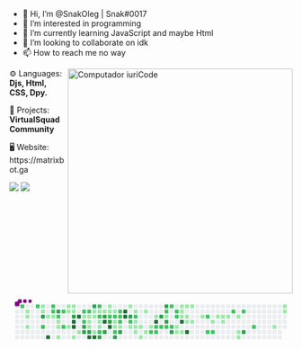 - 👋 Hi, I’m @SnakOleg | Snak#0017
- 👀 I’m interested in programming
- 🌱 I’m currently learning JavaScript and maybe Html
- 💞️ I’m looking to collaborate on idk
- 📫 How to reach me no way


<img src="https://raw.githubusercontent.com/MicaelliMedeiros/micaellimedeiros/master/image/computer-illustration.png" min-width="400px" max-width="400px" width="400px" align="right" alt="Computador iuriCode">

<p align="left">
  ⚙ Languages: <strong>Djs, Html, CSS, Dpy.</strong>
</p>

<p align="left">
  💼 Projects: <strong>VirtualSquad Community</strong>
</p>

<p align="left">
  🖥 Website: https://matrixbot.ga
</p>

<p align="left">
  <a href="https://discord.gg/cEGFgapWdm" alt="Discord server">
  <img src="https://img.shields.io/badge/-Discord Server-4328c9?style=flat-square&labelColor=4328c9&logo=discord&logoColor=white&link=LINK-DO-SEE-DISCORD" /></a>

  <a href="https://www.youtube.com/channel/UCv-5m8YDEUSCwLjM3YK-ACQ" alt="YouTube">
  <img src="https://img.shields.io/badge/-YouTube-ffffff?style=flat-square&logo=YouTube&logoColor=f71a0a&link=https://www.youtube.com/channel/UCv-5m8YDEUSCwLjM3YK-ACQ" /></a>
</p>  

<svg viewBox="-16 -32 880 192" width="880" height="192" xmlns="http://www.w3.org/2000/svg"><style>@keyframes c0{61.02%{fill:var(--c2)}61.04%,to{fill:var(--ce)}}@keyframes c1{.65%{fill:var(--c1)}.67%,to{fill:var(--ce)}}@keyframes c2{.82%{fill:var(--c1)}.84%,to{fill:var(--ce)}}@keyframes c3{1.15%{fill:var(--c1)}1.17%,to{fill:var(--ce)}}@keyframes c4{60.52%{fill:var(--c2)}60.54%,to{fill:var(--ce)}}@keyframes c5{6.62%{fill:var(--c1)}6.64%,to{fill:var(--ce)}}@keyframes c6{6.79%{fill:var(--c1)}6.81%,to{fill:var(--ce)}}@keyframes c7{82.25%{fill:var(--c3)}82.27%,to{fill:var(--ce)}}@keyframes c8{59.69%{fill:var(--c2)}59.71%,to{fill:var(--ce)}}@keyframes c9{2.15%{fill:var(--c1)}2.17%,to{fill:var(--ce)}}@keyframes ca{97.67%{fill:var(--c4)}97.69%,to{fill:var(--ce)}}@keyframes cb{58.36%{fill:var(--c2)}58.38%,to{fill:var(--ce)}}@keyframes cc{58.53%{fill:var(--c2)}58.55%,to{fill:var(--ce)}}@keyframes cd{2.31%{fill:var(--c1)}2.33%,to{fill:var(--ce)}}@keyframes ce{81.58%{fill:var(--c3)}81.6%,to{fill:var(--ce)}}@keyframes cf{58.86%{fill:var(--c2)}58.88%,to{fill:var(--ce)}}@keyframes cg{2.64%{fill:var(--c1)}2.66%,to{fill:var(--ce)}}@keyframes ch{2.81%{fill:var(--c1)}2.83%,to{fill:var(--ce)}}@keyframes ci{3.14%{fill:var(--c1)}3.16%,to{fill:var(--ce)}}@keyframes cj{57.87%{fill:var(--c2)}57.89%,to{fill:var(--ce)}}@keyframes ck{57.37%{fill:var(--c2)}57.39%,to{fill:var(--ce)}}@keyframes cl{5.46%{fill:var(--c1)}5.48%,to{fill:var(--ce)}}@keyframes cm{4.97%{fill:var(--c1)}4.99%,to{fill:var(--ce)}}@keyframes cn{4.47%{fill:var(--c1)}4.49%,to{fill:var(--ce)}}@keyframes co{5.3%{fill:var(--c1)}5.32%,to{fill:var(--ce)}}@keyframes cp{5.13%{fill:var(--c1)}5.15%,to{fill:var(--ce)}}@keyframes cq{80.92%{fill:var(--c3)}80.94%,to{fill:var(--ce)}}@keyframes cr{95.68%{fill:var(--c4)}95.7%,to{fill:var(--ce)}}@keyframes cs{95.51%{fill:var(--c4)}95.53%,to{fill:var(--ce)}}@keyframes ct{3.64%{fill:var(--c1)}3.66%,to{fill:var(--ce)}}@keyframes cu{96.01%{fill:var(--c4)}96.03%,to{fill:var(--ce)}}@keyframes cv{3.97%{fill:var(--c1)}3.99%,to{fill:var(--ce)}}@keyframes cw{43.27%{fill:var(--c2)}43.29%,to{fill:var(--ce)}}@keyframes cx{43.11%{fill:var(--c1)}43.13%,to{fill:var(--ce)}}@keyframes cy{56.21%{fill:var(--c2)}56.23%,to{fill:var(--ce)}}@keyframes cz{84.57%{fill:var(--c3)}84.59%,to{fill:var(--ce)}}@keyframes c10{84.07%{fill:var(--c3)}84.09%,to{fill:var(--ce)}}@keyframes c11{55.71%{fill:var(--c2)}55.73%,to{fill:var(--ce)}}@keyframes c12{32.99%{fill:var(--c1)}33.01%,to{fill:var(--ce)}}@keyframes c13{33.16%{fill:var(--c1)}33.18%,to{fill:var(--ce)}}@keyframes c14{33.99%{fill:var(--c1)}34.01%,to{fill:var(--ce)}}@keyframes c15{84.24%{fill:var(--c3)}84.26%,to{fill:var(--ce)}}@keyframes c16{94.68%{fill:var(--c4)}94.7%,to{fill:var(--ce)}}@keyframes c17{79.92%{fill:var(--c3)}79.94%,to{fill:var(--ce)}}@keyframes c18{32.66%{fill:var(--c1)}32.68%,to{fill:var(--ce)}}@keyframes c19{32.83%{fill:var(--c1)}32.85%,to{fill:var(--ce)}}@keyframes c1a{41.95%{fill:var(--c1)}41.97%,to{fill:var(--ce)}}@keyframes c1b{94.52%{fill:var(--c4)}94.54%,to{fill:var(--ce)}}@keyframes c1c{54.88%{fill:var(--c2)}54.9%,to{fill:var(--ce)}}@keyframes c1d{32.49%{fill:var(--c1)}32.51%,to{fill:var(--ce)}}@keyframes c1e{55.21%{fill:var(--c2)}55.23%,to{fill:var(--ce)}}@keyframes c1f{33.49%{fill:var(--c1)}33.51%,to{fill:var(--ce)}}@keyframes c1g{33.66%{fill:var(--c1)}33.68%,to{fill:var(--ce)}}@keyframes c1h{42.11%{fill:var(--c2)}42.13%,to{fill:var(--ce)}}@keyframes c1i{85.73%{fill:var(--c3)}85.75%,to{fill:var(--ce)}}@keyframes c1j{32.33%{fill:var(--c1)}32.35%,to{fill:var(--ce)}}@keyframes c1k{79.26%{fill:var(--c3)}79.28%,to{fill:var(--ce)}}@keyframes c1l{87.72%{fill:var(--c4)}87.74%,to{fill:var(--ce)}}@keyframes c1m{85.4%{fill:var(--c3)}85.42%,to{fill:var(--ce)}}@keyframes c1n{9.44%{fill:var(--c1)}9.46%,to{fill:var(--ce)}}@keyframes c1o{9.61%{fill:var(--c1)}9.63%,to{fill:var(--ce)}}@keyframes c1p{54.22%{fill:var(--c2)}54.24%,to{fill:var(--ce)}}@keyframes c1q{78.93%{fill:var(--c3)}78.95%,to{fill:var(--ce)}}@keyframes c1r{87.39%{fill:var(--c4)}87.41%,to{fill:var(--ce)}}@keyframes c1s{9.77%{fill:var(--c1)}9.79%,to{fill:var(--ce)}}@keyframes c1t{54.05%{fill:var(--c2)}54.07%,to{fill:var(--ce)}}@keyframes c1u{37.97%{fill:var(--c1)}37.99%,to{fill:var(--ce)}}@keyframes c1v{37.8%{fill:var(--c1)}37.82%,to{fill:var(--ce)}}@keyframes c1w{65.16%{fill:var(--c2)}65.18%,to{fill:var(--ce)}}@keyframes c1x{86.89%{fill:var(--c3)}86.91%,to{fill:var(--ce)}}@keyframes c1y{53.72%{fill:var(--c2)}53.74%,to{fill:var(--ce)}}@keyframes c1z{53.56%{fill:var(--c2)}53.58%,to{fill:var(--ce)}}@keyframes c20{38.13%{fill:var(--c2)}38.15%,to{fill:var(--ce)}}@keyframes c21{37.64%{fill:var(--c1)}37.66%,to{fill:var(--ce)}}@keyframes c22{86.56%{fill:var(--c3)}86.58%,to{fill:var(--ce)}}@keyframes c23{88.71%{fill:var(--c4)}88.73%,to{fill:var(--ce)}}@keyframes c24{88.55%{fill:var(--c4)}88.57%,to{fill:var(--ce)}}@keyframes c25{10.44%{fill:var(--c1)}10.46%,to{fill:var(--ce)}}@keyframes c26{78.1%{fill:var(--c3)}78.12%,to{fill:var(--ce)}}@keyframes c27{53.06%{fill:var(--c2)}53.08%,to{fill:var(--ce)}}@keyframes c28{14.09%{fill:var(--c1)}14.11%,to{fill:var(--ce)}}@keyframes c29{10.77%{fill:var(--c1)}10.79%,to{fill:var(--ce)}}@keyframes c2a{52.73%{fill:var(--c2)}52.75%,to{fill:var(--ce)}}@keyframes c2b{12.76%{fill:var(--c1)}12.78%,to{fill:var(--ce)}}@keyframes c2c{12.59%{fill:var(--c1)}12.61%,to{fill:var(--ce)}}@keyframes c2d{13.75%{fill:var(--c1)}13.77%,to{fill:var(--ce)}}@keyframes c2e{12.43%{fill:var(--c1)}12.45%,to{fill:var(--ce)}}@keyframes c2f{14.75%{fill:var(--c1)}14.77%,to{fill:var(--ce)}}@keyframes c2g{11.1%{fill:var(--c1)}11.12%,to{fill:var(--ce)}}@keyframes c2h{13.42%{fill:var(--c1)}13.44%,to{fill:var(--ce)}}@keyframes c2i{12.1%{fill:var(--c1)}12.12%,to{fill:var(--ce)}}@keyframes c2j{51.73%{fill:var(--c2)}51.75%,to{fill:var(--ce)}}@keyframes c2k{11.6%{fill:var(--c1)}11.62%,to{fill:var(--ce)}}@keyframes c2l{90.04%{fill:var(--c4)}90.06%,to{fill:var(--ce)}}@keyframes c2m{51.4%{fill:var(--c2)}51.42%,to{fill:var(--ce)}}@keyframes c2n{51.57%{fill:var(--c2)}51.59%,to{fill:var(--ce)}}@keyframes c2o{76.11%{fill:var(--c3)}76.13%,to{fill:var(--ce)}}@keyframes c2p{51.23%{fill:var(--c2)}51.25%,to{fill:var(--ce)}}@keyframes c2q{76.61%{fill:var(--c3)}76.63%,to{fill:var(--ce)}}@keyframes c2r{48.91%{fill:var(--c2)}48.93%,to{fill:var(--ce)}}@keyframes c2s{48.75%{fill:var(--c1)}48.77%,to{fill:var(--ce)}}@keyframes c2t{75.78%{fill:var(--c3)}75.8%,to{fill:var(--ce)}}@keyframes c2u{51.07%{fill:var(--c2)}51.09%,to{fill:var(--ce)}}@keyframes c2v{49.91%{fill:var(--c2)}49.93%,to{fill:var(--ce)}}@keyframes c2w{50.9%{fill:var(--c2)}50.92%,to{fill:var(--ce)}}@keyframes c2x{75.28%{fill:var(--c3)}75.3%,to{fill:var(--ce)}}@keyframes c2y{49.24%{fill:var(--c2)}49.26%,to{fill:var(--ce)}}@keyframes c2z{49.41%{fill:var(--c2)}49.43%,to{fill:var(--ce)}}@keyframes c30{16.57%{fill:var(--c1)}16.59%,to{fill:var(--ce)}}@keyframes c31{16.08%{fill:var(--c1)}16.1%,to{fill:var(--ce)}}@keyframes c32{18.4%{fill:var(--c1)}18.42%,to{fill:var(--ce)}}@keyframes c33{18.23%{fill:var(--c1)}18.25%,to{fill:var(--ce)}}@keyframes c34{18.07%{fill:var(--c1)}18.09%,to{fill:var(--ce)}}@keyframes c35{90.87%{fill:var(--c4)}90.89%,to{fill:var(--ce)}}@keyframes c36{16.24%{fill:var(--c1)}16.26%,to{fill:var(--ce)}}@keyframes c37{18.56%{fill:var(--c1)}18.58%,to{fill:var(--ce)}}@keyframes c38{17.9%{fill:var(--c1)}17.92%,to{fill:var(--ce)}}@keyframes c39{17.4%{fill:var(--c1)}17.42%,to{fill:var(--ce)}}@keyframes c3a{91.37%{fill:var(--c4)}91.39%,to{fill:var(--ce)}}@keyframes c3b{18.73%{fill:var(--c1)}18.75%,to{fill:var(--ce)}}@keyframes c3c{17.57%{fill:var(--c1)}17.59%,to{fill:var(--ce)}}@keyframes c3d{19.39%{fill:var(--c1)}19.41%,to{fill:var(--ce)}}@keyframes c3e{69.97%{fill:var(--c2)}69.99%,to{fill:var(--ce)}}@keyframes c3f{69.14%{fill:var(--c2)}69.16%,to{fill:var(--ce)}}@keyframes c3g{19.89%{fill:var(--c1)}19.91%,to{fill:var(--ce)}}@keyframes c3h{69.31%{fill:var(--c2)}69.33%,to{fill:var(--ce)}}@keyframes c3i{22.88%{fill:var(--c1)}22.9%,to{fill:var(--ce)}}@keyframes c3j{20.39%{fill:var(--c1)}20.41%,to{fill:var(--ce)}}@keyframes c3k{20.22%{fill:var(--c1)}20.24%,to{fill:var(--ce)}}@keyframes c3l{20.55%{fill:var(--c1)}20.57%,to{fill:var(--ce)}}@keyframes c3m{70.97%{fill:var(--c2)}70.99%,to{fill:var(--ce)}}@keyframes c3n{20.89%{fill:var(--c1)}20.91%,to{fill:var(--ce)}}@keyframes c3o{21.38%{fill:var(--c1)}21.4%,to{fill:var(--ce)}}@keyframes c3p{21.55%{fill:var(--c1)}21.57%,to{fill:var(--ce)}}@keyframes c3q{71.3%{fill:var(--c2)}71.32%,to{fill:var(--ce)}}@keyframes c3r{72.63%{fill:var(--c3)}72.65%,to{fill:var(--ce)}}@keyframes c3s{72.13%{fill:var(--c2)}72.15%,to{fill:var(--ce)}}@keyframes c3t{25.03%{fill:var(--c1)}25.05%,to{fill:var(--ce)}}@keyframes c3u{26.03%{fill:var(--c1)}26.05%,to{fill:var(--ce)}}@keyframes c3v{25.86%{fill:var(--c1)}25.88%,to{fill:var(--ce)}}@keyframes u0{.65%{transform:scale(0,1)}.67%,.82%{transform:scale(.01,1)}.84%,1.15%{transform:scale(.03,1)}1.17%,2.15%{transform:scale(.04,1)}2.17%,2.31%{transform:scale(.06,1)}2.33%,2.64%{transform:scale(.07,1)}2.66%,2.81%{transform:scale(.09,1)}2.83%,3.14%{transform:scale(.1,1)}3.16%,3.64%{transform:scale(.12,1)}3.66%,3.97%{transform:scale(.13,1)}3.99%,4.47%{transform:scale(.15,1)}4.49%,4.97%{transform:scale(.16,1)}4.99%,5.13%{transform:scale(.18,1)}5.15%,5.3%{transform:scale(.19,1)}5.32%,5.46%{transform:scale(.21,1)}5.48%,6.62%{transform:scale(.22,1)}6.64%,6.79%{transform:scale(.24,1)}6.81%,9.44%{transform:scale(.25,1)}9.46%,9.61%{transform:scale(.27,1)}9.63%,9.77%{transform:scale(.28,1)}10.44%,9.79%{transform:scale(.3,1)}10.46%,10.77%{transform:scale(.31,1)}10.79%,11.1%{transform:scale(.33,1)}11.12%,11.6%{transform:scale(.34,1)}11.62%,12.1%{transform:scale(.36,1)}12.12%,12.43%{transform:scale(.37,1)}12.45%,12.59%{transform:scale(.39,1)}12.61%,12.76%{transform:scale(.4,1)}12.78%,13.42%{transform:scale(.42,1)}13.44%,13.75%{transform:scale(.43,1)}13.77%,14.09%{transform:scale(.45,1)}14.11%,14.75%{transform:scale(.46,1)}14.77%,16.08%{transform:scale(.48,1)}16.1%,16.24%{transform:scale(.49,1)}16.26%,16.57%{transform:scale(.51,1)}16.59%,17.4%{transform:scale(.52,1)}17.42%,17.57%{transform:scale(.54,1)}17.59%,17.9%{transform:scale(.55,1)}17.92%,18.07%{transform:scale(.57,1)}18.09%,18.23%{transform:scale(.58,1)}18.25%,18.4%{transform:scale(.6,1)}18.42%,18.56%{transform:scale(.61,1)}18.58%,18.73%{transform:scale(.63,1)}18.75%,19.39%{transform:scale(.64,1)}19.41%,19.89%{transform:scale(.66,1)}19.91%,20.22%{transform:scale(.67,1)}20.24%,20.39%{transform:scale(.69,1)}20.41%,20.55%{transform:scale(.7,1)}20.57%,20.89%{transform:scale(.72,1)}20.91%,21.38%{transform:scale(.73,1)}21.4%,21.55%{transform:scale(.75,1)}21.57%,22.88%{transform:scale(.76,1)}22.9%,25.03%{transform:scale(.78,1)}25.05%,25.86%{transform:scale(.79,1)}25.88%,26.03%{transform:scale(.81,1)}26.05%,32.33%{transform:scale(.82,1)}32.35%,32.49%{transform:scale(.84,1)}32.51%,32.66%{transform:scale(.85,1)}32.68%,32.83%{transform:scale(.87,1)}32.85%,32.99%{transform:scale(.88,1)}33.01%,33.16%{transform:scale(.9,1)}33.18%,33.49%{transform:scale(.91,1)}33.51%,33.66%{transform:scale(.93,1)}33.68%,33.99%{transform:scale(.94,1)}34.01%,37.64%{transform:scale(.96,1)}37.66%,37.8%{transform:scale(.97,1)}37.82%,37.97%{transform:scale(.99,1)}37.99%,to{transform:scale(1,1)}}@keyframes u1{38.13%{transform:scale(0,1)}38.15%,to{transform:scale(1,1)}}@keyframes u2{41.95%{transform:scale(0,1)}41.97%,to{transform:scale(1,1)}}@keyframes u3{42.11%{transform:scale(0,1)}42.13%,to{transform:scale(1,1)}}@keyframes u4{43.11%{transform:scale(0,1)}43.13%,to{transform:scale(1,1)}}@keyframes u5{43.27%{transform:scale(0,1)}43.29%,to{transform:scale(1,1)}}@keyframes u6{48.75%{transform:scale(0,1)}48.77%,to{transform:scale(1,1)}}@keyframes u7{48.91%{transform:scale(0,1)}48.93%,49.24%{transform:scale(.03,1)}49.26%,49.41%{transform:scale(.06,1)}49.43%,49.91%{transform:scale(.09,1)}49.93%,50.9%{transform:scale(.11,1)}50.92%,51.07%{transform:scale(.14,1)}51.09%,51.23%{transform:scale(.17,1)}51.25%,51.4%{transform:scale(.2,1)}51.42%,51.57%{transform:scale(.23,1)}51.59%,51.73%{transform:scale(.26,1)}51.75%,52.73%{transform:scale(.29,1)}52.75%,53.06%{transform:scale(.31,1)}53.08%,53.56%{transform:scale(.34,1)}53.58%,53.72%{transform:scale(.37,1)}53.74%,54.05%{transform:scale(.4,1)}54.07%,54.22%{transform:scale(.43,1)}54.24%,54.88%{transform:scale(.46,1)}54.9%,55.21%{transform:scale(.49,1)}55.23%,55.71%{transform:scale(.51,1)}55.73%,56.21%{transform:scale(.54,1)}56.23%,57.37%{transform:scale(.57,1)}57.39%,57.87%{transform:scale(.6,1)}57.89%,58.36%{transform:scale(.63,1)}58.38%,58.53%{transform:scale(.66,1)}58.55%,58.86%{transform:scale(.69,1)}58.88%,59.69%{transform:scale(.71,1)}59.71%,60.52%{transform:scale(.74,1)}60.54%,61.02%{transform:scale(.77,1)}61.04%,65.16%{transform:scale(.8,1)}65.18%,69.14%{transform:scale(.83,1)}69.16%,69.31%{transform:scale(.86,1)}69.33%,69.97%{transform:scale(.89,1)}69.99%,70.97%{transform:scale(.91,1)}70.99%,71.3%{transform:scale(.94,1)}71.32%,72.13%{transform:scale(.97,1)}72.15%,to{transform:scale(1,1)}}@keyframes u8{72.63%{transform:scale(0,1)}72.65%,75.28%{transform:scale(.05,1)}75.3%,75.78%{transform:scale(.11,1)}75.8%,76.11%{transform:scale(.16,1)}76.13%,76.61%{transform:scale(.21,1)}76.63%,78.1%{transform:scale(.26,1)}78.12%,78.93%{transform:scale(.32,1)}78.95%,79.26%{transform:scale(.37,1)}79.28%,79.92%{transform:scale(.42,1)}79.94%,80.92%{transform:scale(.47,1)}80.94%,81.58%{transform:scale(.53,1)}81.6%,82.25%{transform:scale(.58,1)}82.27%,84.07%{transform:scale(.63,1)}84.09%,84.24%{transform:scale(.68,1)}84.26%,84.57%{transform:scale(.74,1)}84.59%,85.4%{transform:scale(.79,1)}85.42%,85.73%{transform:scale(.84,1)}85.75%,86.56%{transform:scale(.89,1)}86.58%,86.89%{transform:scale(.95,1)}86.91%,to{transform:scale(1,1)}}@keyframes u9{87.39%{transform:scale(0,1)}87.41%,87.72%{transform:scale(.08,1)}87.74%,88.55%{transform:scale(.15,1)}88.57%,88.71%{transform:scale(.23,1)}88.73%,90.04%{transform:scale(.31,1)}90.06%,90.87%{transform:scale(.38,1)}90.89%,91.37%{transform:scale(.46,1)}91.39%,94.52%{transform:scale(.54,1)}94.54%,94.68%{transform:scale(.62,1)}94.7%,95.51%{transform:scale(.69,1)}95.53%,95.68%{transform:scale(.77,1)}95.7%,96.01%{transform:scale(.85,1)}96.03%,97.67%{transform:scale(.92,1)}97.69%,to{transform:scale(1,1)}}@keyframes s0{0%,99.83%{transform:translate(0,-16px)}.33%{transform:translate(0,16px)}.66%{transform:translate(32px,16px)}1.16%{transform:translate(32px,64px)}1.49%,59.87%{transform:translate(64px,64px)}1.66%{transform:translate(64px,48px)}1.99%{transform:translate(96px,48px)}2.16%,97.01%{transform:translate(96px,32px)}2.32%,58.71%{transform:translate(112px,32px)}2.49%{transform:translate(112px,48px)}2.65%,59.04%{transform:translate(128px,48px)}3.15%{transform:translate(128px,96px)}3.81%{transform:translate(192px,96px)}3.98%,56.72%{transform:translate(192px,80px)}4.31%,57.05%,83.58%{transform:translate(160px,80px)}4.98%,81.26%{transform:translate(160px,16px)}5.14%{transform:translate(176px,16px)}5.31%,80.6%{transform:translate(176px,0)}5.47%{transform:translate(160px,0)}5.64%{transform:translate(160px,-16px)}6.47%{transform:translate(80px,-16px)}6.8%,82.09%{transform:translate(80px,16px)}6.97%{transform:translate(96px,16px)}7.3%{transform:translate(96px,-16px)}9.29%{transform:translate(288px,-16px)}35.16%,9.62%{transform:translate(288px,16px)}40.63%,53.9%,9.78%{transform:translate(304px,16px)}40.46%,9.95%{transform:translate(304px,0)}10.61%,39.8%{transform:translate(368px,0)}10.78%,39.64%{transform:translate(368px,16px)}11.44%,89.72%{transform:translate(432px,16px)}11.61%{transform:translate(432px,32px)}11.77%,52.24%{transform:translate(416px,32px)}12.11%{transform:translate(416px,64px)}12.6%,13.93%{transform:translate(368px,64px)}12.77%,52.9%{transform:translate(368px,48px)}13.1%{transform:translate(400px,48px)}13.43%{transform:translate(400px,80px)}13.76%{transform:translate(368px,80px)}14.1%{transform:translate(352px,64px)}14.26%{transform:translate(352px,80px)}14.59%{transform:translate(384px,80px)}14.76%{transform:translate(384px,96px)}15.92%,47.76%{transform:translate(496px,96px)}16.09%,16.75%{transform:translate(496px,80px)}16.25%,16.92%{transform:translate(512px,80px)}16.42%,17.08%{transform:translate(512px,64px)}16.58%{transform:translate(496px,64px)}17.25%{transform:translate(528px,64px)}17.41%,91.04%{transform:translate(528px,48px)}17.58%{transform:translate(544px,48px)}17.74%{transform:translate(544px,32px)}18.08%{transform:translate(512px,32px)}18.41%{transform:translate(512px,0)}19.07%{transform:translate(576px,0)}19.57%{transform:translate(576px,48px)}20.23%{transform:translate(640px,48px)}20.4%{transform:translate(640px,32px)}20.9%{transform:translate(688px,32px)}21.56%{transform:translate(688px,96px)}21.72%{transform:translate(672px,96px)}22.39%{transform:translate(672px,32px)}22.89%{transform:translate(624px,32px)}23.05%{transform:translate(624px,48px)}24.88%{transform:translate(800px,48px)}25.04%{transform:translate(800px,64px)}25.37%{transform:translate(832px,64px)}26.2%{transform:translate(832px,-16px)}32.01%,44.28%{transform:translate(272px,-16px)}32.34%{transform:translate(272px,16px)}32.67%,34.66%,41.29%,55.56%{transform:translate(240px,16px)}32.84%,34.49%,55.39%{transform:translate(240px,32px)}33%,34.33%,42.95%{transform:translate(224px,32px)}33.17%{transform:translate(224px,48px)}33.5%{transform:translate(256px,48px)}33.67%,42.29%{transform:translate(256px,64px)}34%,42.62%,84.41%,95.02%{transform:translate(224px,64px)}35.32%,54.56%{transform:translate(288px,0)}36.32%{transform:translate(384px,0)}36.98%,38.97%{transform:translate(384px,64px)}37.81%,87.23%{transform:translate(304px,64px)}37.98%{transform:translate(304px,48px)}38.14%,53.4%{transform:translate(320px,48px)}38.31%{transform:translate(320px,64px)}39.47%,45.77%{transform:translate(384px,16px)}41.96%,94.36%{transform:translate(240px,80px)}42.12%,85.9%{transform:translate(256px,80px)}43.12%{transform:translate(208px,32px)}43.45%{transform:translate(208px,0)}43.62%{transform:translate(224px,0)}43.78%{transform:translate(224px,-16px)}44.44%,79.6%{transform:translate(272px,0)}45.27%,77.78%{transform:translate(352px,0)}45.44%{transform:translate(352px,16px)}45.94%{transform:translate(384px,32px)}46.1%{transform:translate(400px,32px)}46.77%{transform:translate(400px,96px)}48.26%{transform:translate(496px,48px)}48.42%{transform:translate(480px,48px)}48.59%,49.59%{transform:translate(480px,32px)}48.76%,75.95%{transform:translate(464px,32px)}48.92%,76.45%{transform:translate(464px,16px)}49.25%,50.25%{transform:translate(496px,16px)}49.42%{transform:translate(496px,32px)}49.92%{transform:translate(480px,0)}50.08%{transform:translate(496px,0)}50.41%{transform:translate(480px,16px)}50.91%,75.12%{transform:translate(480px,64px)}51.41%{transform:translate(432px,64px)}51.58%{transform:translate(432px,80px)}51.74%{transform:translate(416px,80px)}52.74%{transform:translate(368px,32px)}53.73%{transform:translate(320px,16px)}54.06%{transform:translate(304px,32px)}54.23%,79.1%{transform:translate(288px,32px)}54.89%{transform:translate(256px,0)}55.22%{transform:translate(256px,32px)}55.89%{transform:translate(208px,16px)}56.22%{transform:translate(208px,48px)}56.38%,95.85%{transform:translate(192px,48px)}57.21%{transform:translate(160px,64px)}57.38%{transform:translate(144px,64px)}58.04%{transform:translate(144px,0)}58.37%{transform:translate(112px,0)}58.87%{transform:translate(128px,32px)}59.54%{transform:translate(80px,48px)}59.7%{transform:translate(80px,64px)}60.53%{transform:translate(64px,0)}61.03%{transform:translate(16px,0)}61.19%{transform:translate(16px,-16px)}64.18%{transform:translate(304px,-16px)}65.17%{transform:translate(304px,80px)}65.34%{transform:translate(288px,80px)}65.67%{transform:translate(288px,112px)}68.82%{transform:translate(592px,112px)}69.15%{transform:translate(592px,80px)}69.32%{transform:translate(608px,80px)}69.82%{transform:translate(608px,32px)}69.98%{transform:translate(592px,32px)}70.15%{transform:translate(592px,16px)}71.64%{transform:translate(736px,16px)}72.14%{transform:translate(736px,64px)}72.47%{transform:translate(704px,64px)}72.64%{transform:translate(704px,80px)}72.8%{transform:translate(688px,80px)}72.97%{transform:translate(688px,64px)}75.29%{transform:translate(480px,80px)}75.46%{transform:translate(464px,80px)}76.12%{transform:translate(448px,32px)}76.29%{transform:translate(448px,16px)}76.62%{transform:translate(464px,0)}78.28%{transform:translate(352px,48px)}78.94%,87.56%{transform:translate(288px,48px)}79.27%,87.89%{transform:translate(272px,32px)}80.93%{transform:translate(176px,32px)}81.09%,83.08%{transform:translate(160px,32px)}82.26%,98.51%{transform:translate(80px,32px)}84.25%{transform:translate(224px,80px)}84.58%{transform:translate(208px,64px)}84.74%{transform:translate(208px,80px)}85.41%{transform:translate(272px,80px)}85.57%{transform:translate(272px,96px)}85.74%{transform:translate(256px,96px)}86.57%{transform:translate(320px,80px)}86.73%{transform:translate(320px,96px)}86.9%{transform:translate(304px,96px)}87.4%{transform:translate(288px,64px)}87.73%{transform:translate(272px,48px)}88.56%{transform:translate(336px,32px)}88.72%{transform:translate(336px,16px)}90.05%{transform:translate(432px,48px)}91.38%{transform:translate(528px,80px)}94.53%{transform:translate(240px,96px)}94.69%{transform:translate(224px,96px)}95.52%{transform:translate(176px,64px)}95.69%{transform:translate(176px,48px)}96.02%{transform:translate(192px,32px)}97.68%{transform:translate(96px,96px)}97.84%{transform:translate(80px,96px)}98.84%{transform:translate(48px,32px)}99.34%{transform:translate(48px,-16px)}}@keyframes s1{0%,61.36%,99.83%{transform:translate(16px,-16px)}.17%{transform:translate(0,-16px)}.5%{transform:translate(0,16px)}.83%{transform:translate(32px,16px)}1.33%{transform:translate(32px,64px)}1.66%,60.03%{transform:translate(64px,64px)}1.82%{transform:translate(64px,48px)}2.16%{transform:translate(96px,48px)}2.32%,97.18%{transform:translate(96px,32px)}2.49%,58.87%{transform:translate(112px,32px)}2.65%{transform:translate(112px,48px)}2.82%,59.2%{transform:translate(128px,48px)}3.32%{transform:translate(128px,96px)}3.98%{transform:translate(192px,96px)}4.15%,56.88%{transform:translate(192px,80px)}4.48%,57.21%,83.75%{transform:translate(160px,80px)}5.14%,81.43%{transform:translate(160px,16px)}5.31%{transform:translate(176px,16px)}5.47%,80.76%{transform:translate(176px,0)}5.64%{transform:translate(160px,0)}5.8%{transform:translate(160px,-16px)}6.63%{transform:translate(80px,-16px)}6.97%,82.26%{transform:translate(80px,16px)}7.13%{transform:translate(96px,16px)}7.46%{transform:translate(96px,-16px)}9.45%{transform:translate(288px,-16px)}35.32%,9.78%{transform:translate(288px,16px)}40.8%,54.06%,9.95%{transform:translate(304px,16px)}10.12%,40.63%{transform:translate(304px,0)}10.78%,39.97%{transform:translate(368px,0)}10.95%,39.8%{transform:translate(368px,16px)}11.61%,89.88%{transform:translate(432px,16px)}11.77%{transform:translate(432px,32px)}11.94%,52.4%{transform:translate(416px,32px)}12.27%{transform:translate(416px,64px)}12.77%,14.1%{transform:translate(368px,64px)}12.94%,53.07%{transform:translate(368px,48px)}13.27%{transform:translate(400px,48px)}13.6%{transform:translate(400px,80px)}13.93%{transform:translate(368px,80px)}14.26%{transform:translate(352px,64px)}14.43%{transform:translate(352px,80px)}14.76%{transform:translate(384px,80px)}14.93%{transform:translate(384px,96px)}16.09%,47.93%{transform:translate(496px,96px)}16.25%,16.92%{transform:translate(496px,80px)}16.42%,17.08%{transform:translate(512px,80px)}16.58%,17.25%{transform:translate(512px,64px)}16.75%{transform:translate(496px,64px)}17.41%{transform:translate(528px,64px)}17.58%,91.21%{transform:translate(528px,48px)}17.74%{transform:translate(544px,48px)}17.91%{transform:translate(544px,32px)}18.24%{transform:translate(512px,32px)}18.57%{transform:translate(512px,0)}19.24%{transform:translate(576px,0)}19.73%{transform:translate(576px,48px)}20.4%{transform:translate(640px,48px)}20.56%{transform:translate(640px,32px)}21.06%{transform:translate(688px,32px)}21.72%{transform:translate(688px,96px)}21.89%{transform:translate(672px,96px)}22.55%{transform:translate(672px,32px)}23.05%{transform:translate(624px,32px)}23.22%{transform:translate(624px,48px)}25.04%{transform:translate(800px,48px)}25.21%{transform:translate(800px,64px)}25.54%{transform:translate(832px,64px)}26.37%{transform:translate(832px,-16px)}32.17%,44.44%{transform:translate(272px,-16px)}32.5%{transform:translate(272px,16px)}32.84%,34.83%,41.46%,55.72%{transform:translate(240px,16px)}33%,34.66%,55.56%{transform:translate(240px,32px)}33.17%,34.49%,43.12%{transform:translate(224px,32px)}33.33%{transform:translate(224px,48px)}33.67%{transform:translate(256px,48px)}33.83%,42.45%{transform:translate(256px,64px)}34.16%,42.79%,84.58%,95.19%{transform:translate(224px,64px)}35.49%,54.73%{transform:translate(288px,0)}36.48%{transform:translate(384px,0)}37.15%,39.14%{transform:translate(384px,64px)}37.98%,87.4%{transform:translate(304px,64px)}38.14%{transform:translate(304px,48px)}38.31%,53.57%{transform:translate(320px,48px)}38.47%{transform:translate(320px,64px)}39.64%,45.94%{transform:translate(384px,16px)}42.12%,94.53%{transform:translate(240px,80px)}42.29%,86.07%{transform:translate(256px,80px)}43.28%{transform:translate(208px,32px)}43.62%{transform:translate(208px,0)}43.78%{transform:translate(224px,0)}43.95%{transform:translate(224px,-16px)}44.61%,79.77%{transform:translate(272px,0)}45.44%,77.94%{transform:translate(352px,0)}45.61%{transform:translate(352px,16px)}46.1%{transform:translate(384px,32px)}46.27%{transform:translate(400px,32px)}46.93%{transform:translate(400px,96px)}48.42%{transform:translate(496px,48px)}48.59%{transform:translate(480px,48px)}48.76%,49.75%{transform:translate(480px,32px)}48.92%,76.12%{transform:translate(464px,32px)}49.09%,76.62%{transform:translate(464px,16px)}49.42%,50.41%{transform:translate(496px,16px)}49.59%{transform:translate(496px,32px)}50.08%{transform:translate(480px,0)}50.25%{transform:translate(496px,0)}50.58%{transform:translate(480px,16px)}51.08%,75.29%{transform:translate(480px,64px)}51.58%{transform:translate(432px,64px)}51.74%{transform:translate(432px,80px)}51.91%{transform:translate(416px,80px)}52.9%{transform:translate(368px,32px)}53.9%{transform:translate(320px,16px)}54.23%{transform:translate(304px,32px)}54.39%,79.27%{transform:translate(288px,32px)}55.06%{transform:translate(256px,0)}55.39%{transform:translate(256px,32px)}56.05%{transform:translate(208px,16px)}56.38%{transform:translate(208px,48px)}56.55%,96.02%{transform:translate(192px,48px)}57.38%{transform:translate(160px,64px)}57.55%{transform:translate(144px,64px)}58.21%{transform:translate(144px,0)}58.54%{transform:translate(112px,0)}59.04%{transform:translate(128px,32px)}59.7%{transform:translate(80px,48px)}59.87%{transform:translate(80px,64px)}60.7%{transform:translate(64px,0)}61.19%{transform:translate(16px,0)}64.34%{transform:translate(304px,-16px)}65.34%{transform:translate(304px,80px)}65.51%{transform:translate(288px,80px)}65.84%{transform:translate(288px,112px)}68.99%{transform:translate(592px,112px)}69.32%{transform:translate(592px,80px)}69.49%{transform:translate(608px,80px)}69.98%{transform:translate(608px,32px)}70.15%{transform:translate(592px,32px)}70.32%{transform:translate(592px,16px)}71.81%{transform:translate(736px,16px)}72.31%{transform:translate(736px,64px)}72.64%{transform:translate(704px,64px)}72.8%{transform:translate(704px,80px)}72.97%{transform:translate(688px,80px)}73.13%{transform:translate(688px,64px)}75.46%{transform:translate(480px,80px)}75.62%{transform:translate(464px,80px)}76.29%{transform:translate(448px,32px)}76.45%{transform:translate(448px,16px)}76.78%{transform:translate(464px,0)}78.44%{transform:translate(352px,48px)}79.1%,87.73%{transform:translate(288px,48px)}79.44%,88.06%{transform:translate(272px,32px)}81.09%{transform:translate(176px,32px)}81.26%,83.25%{transform:translate(160px,32px)}82.42%,98.67%{transform:translate(80px,32px)}84.41%{transform:translate(224px,80px)}84.74%{transform:translate(208px,64px)}84.91%{transform:translate(208px,80px)}85.57%{transform:translate(272px,80px)}85.74%{transform:translate(272px,96px)}85.9%{transform:translate(256px,96px)}86.73%{transform:translate(320px,80px)}86.9%{transform:translate(320px,96px)}87.06%{transform:translate(304px,96px)}87.56%{transform:translate(288px,64px)}87.89%{transform:translate(272px,48px)}88.72%{transform:translate(336px,32px)}88.89%{transform:translate(336px,16px)}90.22%{transform:translate(432px,48px)}91.54%{transform:translate(528px,80px)}94.69%{transform:translate(240px,96px)}94.86%{transform:translate(224px,96px)}95.69%{transform:translate(176px,64px)}95.85%{transform:translate(176px,48px)}96.19%{transform:translate(192px,32px)}97.84%{transform:translate(96px,96px)}98.01%{transform:translate(80px,96px)}99%{transform:translate(48px,32px)}99.5%{transform:translate(48px,-16px)}}@keyframes s2{0%,99.83%{transform:translate(32px,-16px)}.33%{transform:translate(0,-16px)}.66%{transform:translate(0,16px)}1%{transform:translate(32px,16px)}1.49%{transform:translate(32px,64px)}1.82%,60.2%{transform:translate(64px,64px)}1.99%{transform:translate(64px,48px)}2.32%{transform:translate(96px,48px)}2.49%,97.35%{transform:translate(96px,32px)}2.65%,59.04%{transform:translate(112px,32px)}2.82%{transform:translate(112px,48px)}2.99%,59.37%{transform:translate(128px,48px)}3.48%{transform:translate(128px,96px)}4.15%{transform:translate(192px,96px)}4.31%,57.05%{transform:translate(192px,80px)}4.64%,57.38%,83.91%{transform:translate(160px,80px)}5.31%,81.59%{transform:translate(160px,16px)}5.47%{transform:translate(176px,16px)}5.64%,80.93%{transform:translate(176px,0)}5.8%{transform:translate(160px,0)}5.97%{transform:translate(160px,-16px)}6.8%{transform:translate(80px,-16px)}7.13%,82.42%{transform:translate(80px,16px)}7.3%{transform:translate(96px,16px)}7.63%{transform:translate(96px,-16px)}9.62%{transform:translate(288px,-16px)}35.49%,9.95%{transform:translate(288px,16px)}10.12%,40.96%,54.23%{transform:translate(304px,16px)}10.28%,40.8%{transform:translate(304px,0)}10.95%,40.13%{transform:translate(368px,0)}11.11%,39.97%{transform:translate(368px,16px)}11.77%,90.05%{transform:translate(432px,16px)}11.94%{transform:translate(432px,32px)}12.11%,52.57%{transform:translate(416px,32px)}12.44%{transform:translate(416px,64px)}12.94%,14.26%{transform:translate(368px,64px)}13.1%,53.23%{transform:translate(368px,48px)}13.43%{transform:translate(400px,48px)}13.76%{transform:translate(400px,80px)}14.1%{transform:translate(368px,80px)}14.43%{transform:translate(352px,64px)}14.59%{transform:translate(352px,80px)}14.93%{transform:translate(384px,80px)}15.09%{transform:translate(384px,96px)}16.25%,48.09%{transform:translate(496px,96px)}16.42%,17.08%{transform:translate(496px,80px)}16.58%,17.25%{transform:translate(512px,80px)}16.75%,17.41%{transform:translate(512px,64px)}16.92%{transform:translate(496px,64px)}17.58%{transform:translate(528px,64px)}17.74%,91.38%{transform:translate(528px,48px)}17.91%{transform:translate(544px,48px)}18.08%{transform:translate(544px,32px)}18.41%{transform:translate(512px,32px)}18.74%{transform:translate(512px,0)}19.4%{transform:translate(576px,0)}19.9%{transform:translate(576px,48px)}20.56%{transform:translate(640px,48px)}20.73%{transform:translate(640px,32px)}21.23%{transform:translate(688px,32px)}21.89%{transform:translate(688px,96px)}22.06%{transform:translate(672px,96px)}22.72%{transform:translate(672px,32px)}23.22%{transform:translate(624px,32px)}23.38%{transform:translate(624px,48px)}25.21%{transform:translate(800px,48px)}25.37%{transform:translate(800px,64px)}25.7%{transform:translate(832px,64px)}26.53%{transform:translate(832px,-16px)}32.34%,44.61%{transform:translate(272px,-16px)}32.67%{transform:translate(272px,16px)}33%,34.99%,41.63%,55.89%{transform:translate(240px,16px)}33.17%,34.83%,55.72%{transform:translate(240px,32px)}33.33%,34.66%,43.28%{transform:translate(224px,32px)}33.5%{transform:translate(224px,48px)}33.83%{transform:translate(256px,48px)}34%,42.62%{transform:translate(256px,64px)}34.33%,42.95%,84.74%,95.36%{transform:translate(224px,64px)}35.66%,54.89%{transform:translate(288px,0)}36.65%{transform:translate(384px,0)}37.31%,39.3%{transform:translate(384px,64px)}38.14%,87.56%{transform:translate(304px,64px)}38.31%{transform:translate(304px,48px)}38.47%,53.73%{transform:translate(320px,48px)}38.64%{transform:translate(320px,64px)}39.8%,46.1%{transform:translate(384px,16px)}42.29%,94.69%{transform:translate(240px,80px)}42.45%,86.24%{transform:translate(256px,80px)}43.45%{transform:translate(208px,32px)}43.78%{transform:translate(208px,0)}43.95%{transform:translate(224px,0)}44.11%{transform:translate(224px,-16px)}44.78%,79.93%{transform:translate(272px,0)}45.61%,78.11%{transform:translate(352px,0)}45.77%{transform:translate(352px,16px)}46.27%{transform:translate(384px,32px)}46.43%{transform:translate(400px,32px)}47.1%{transform:translate(400px,96px)}48.59%{transform:translate(496px,48px)}48.76%{transform:translate(480px,48px)}48.92%,49.92%{transform:translate(480px,32px)}49.09%,76.29%{transform:translate(464px,32px)}49.25%,76.78%{transform:translate(464px,16px)}49.59%,50.58%{transform:translate(496px,16px)}49.75%{transform:translate(496px,32px)}50.25%{transform:translate(480px,0)}50.41%{transform:translate(496px,0)}50.75%{transform:translate(480px,16px)}51.24%,75.46%{transform:translate(480px,64px)}51.74%{transform:translate(432px,64px)}51.91%{transform:translate(432px,80px)}52.07%{transform:translate(416px,80px)}53.07%{transform:translate(368px,32px)}54.06%{transform:translate(320px,16px)}54.39%{transform:translate(304px,32px)}54.56%,79.44%{transform:translate(288px,32px)}55.22%{transform:translate(256px,0)}55.56%{transform:translate(256px,32px)}56.22%{transform:translate(208px,16px)}56.55%{transform:translate(208px,48px)}56.72%,96.19%{transform:translate(192px,48px)}57.55%{transform:translate(160px,64px)}57.71%{transform:translate(144px,64px)}58.37%{transform:translate(144px,0)}58.71%{transform:translate(112px,0)}59.2%{transform:translate(128px,32px)}59.87%{transform:translate(80px,48px)}60.03%{transform:translate(80px,64px)}60.86%{transform:translate(64px,0)}61.36%{transform:translate(16px,0)}61.53%{transform:translate(16px,-16px)}64.51%{transform:translate(304px,-16px)}65.51%{transform:translate(304px,80px)}65.67%{transform:translate(288px,80px)}66%{transform:translate(288px,112px)}69.15%{transform:translate(592px,112px)}69.49%{transform:translate(592px,80px)}69.65%{transform:translate(608px,80px)}70.15%{transform:translate(608px,32px)}70.32%{transform:translate(592px,32px)}70.48%{transform:translate(592px,16px)}71.97%{transform:translate(736px,16px)}72.47%{transform:translate(736px,64px)}72.8%{transform:translate(704px,64px)}72.97%{transform:translate(704px,80px)}73.13%{transform:translate(688px,80px)}73.3%{transform:translate(688px,64px)}75.62%{transform:translate(480px,80px)}75.79%{transform:translate(464px,80px)}76.45%{transform:translate(448px,32px)}76.62%{transform:translate(448px,16px)}76.95%{transform:translate(464px,0)}78.61%{transform:translate(352px,48px)}79.27%,87.89%{transform:translate(288px,48px)}79.6%,88.23%{transform:translate(272px,32px)}81.26%{transform:translate(176px,32px)}81.43%,83.42%{transform:translate(160px,32px)}82.59%,98.84%{transform:translate(80px,32px)}84.58%{transform:translate(224px,80px)}84.91%{transform:translate(208px,64px)}85.07%{transform:translate(208px,80px)}85.74%{transform:translate(272px,80px)}85.9%{transform:translate(272px,96px)}86.07%{transform:translate(256px,96px)}86.9%{transform:translate(320px,80px)}87.06%{transform:translate(320px,96px)}87.23%{transform:translate(304px,96px)}87.73%{transform:translate(288px,64px)}88.06%{transform:translate(272px,48px)}88.89%{transform:translate(336px,32px)}89.05%{transform:translate(336px,16px)}90.38%{transform:translate(432px,48px)}91.71%{transform:translate(528px,80px)}94.86%{transform:translate(240px,96px)}95.02%{transform:translate(224px,96px)}95.85%{transform:translate(176px,64px)}96.02%{transform:translate(176px,48px)}96.35%{transform:translate(192px,32px)}98.01%{transform:translate(96px,96px)}98.18%{transform:translate(80px,96px)}99.17%{transform:translate(48px,32px)}99.67%{transform:translate(48px,-16px)}}@keyframes s3{0%,99.83%{transform:translate(48px,-16px)}.5%{transform:translate(0,-16px)}.83%{transform:translate(0,16px)}1.16%{transform:translate(32px,16px)}1.66%{transform:translate(32px,64px)}1.99%,60.36%{transform:translate(64px,64px)}2.16%{transform:translate(64px,48px)}2.49%{transform:translate(96px,48px)}2.65%,97.51%{transform:translate(96px,32px)}2.82%,59.2%{transform:translate(112px,32px)}2.99%{transform:translate(112px,48px)}3.15%,59.54%{transform:translate(128px,48px)}3.65%{transform:translate(128px,96px)}4.31%{transform:translate(192px,96px)}4.48%,57.21%{transform:translate(192px,80px)}4.81%,57.55%,84.08%{transform:translate(160px,80px)}5.47%,81.76%{transform:translate(160px,16px)}5.64%{transform:translate(176px,16px)}5.8%,81.09%{transform:translate(176px,0)}5.97%{transform:translate(160px,0)}6.14%{transform:translate(160px,-16px)}6.97%{transform:translate(80px,-16px)}7.3%,82.59%{transform:translate(80px,16px)}7.46%{transform:translate(96px,16px)}7.79%{transform:translate(96px,-16px)}9.78%{transform:translate(288px,-16px)}10.12%,35.66%{transform:translate(288px,16px)}10.28%,41.13%,54.39%{transform:translate(304px,16px)}10.45%,40.96%{transform:translate(304px,0)}11.11%,40.3%{transform:translate(368px,0)}11.28%,40.13%{transform:translate(368px,16px)}11.94%,90.22%{transform:translate(432px,16px)}12.11%{transform:translate(432px,32px)}12.27%,52.74%{transform:translate(416px,32px)}12.6%{transform:translate(416px,64px)}13.1%,14.43%{transform:translate(368px,64px)}13.27%,53.4%{transform:translate(368px,48px)}13.6%{transform:translate(400px,48px)}13.93%{transform:translate(400px,80px)}14.26%{transform:translate(368px,80px)}14.59%{transform:translate(352px,64px)}14.76%{transform:translate(352px,80px)}15.09%{transform:translate(384px,80px)}15.26%{transform:translate(384px,96px)}16.42%,48.26%{transform:translate(496px,96px)}16.58%,17.25%{transform:translate(496px,80px)}16.75%,17.41%{transform:translate(512px,80px)}16.92%,17.58%{transform:translate(512px,64px)}17.08%{transform:translate(496px,64px)}17.74%{transform:translate(528px,64px)}17.91%,91.54%{transform:translate(528px,48px)}18.08%{transform:translate(544px,48px)}18.24%{transform:translate(544px,32px)}18.57%{transform:translate(512px,32px)}18.91%{transform:translate(512px,0)}19.57%{transform:translate(576px,0)}20.07%{transform:translate(576px,48px)}20.73%{transform:translate(640px,48px)}20.9%{transform:translate(640px,32px)}21.39%{transform:translate(688px,32px)}22.06%{transform:translate(688px,96px)}22.22%{transform:translate(672px,96px)}22.89%{transform:translate(672px,32px)}23.38%{transform:translate(624px,32px)}23.55%{transform:translate(624px,48px)}25.37%{transform:translate(800px,48px)}25.54%{transform:translate(800px,64px)}25.87%{transform:translate(832px,64px)}26.7%{transform:translate(832px,-16px)}32.5%,44.78%{transform:translate(272px,-16px)}32.84%{transform:translate(272px,16px)}33.17%,35.16%,41.79%,56.05%{transform:translate(240px,16px)}33.33%,34.99%,55.89%{transform:translate(240px,32px)}33.5%,34.83%,43.45%{transform:translate(224px,32px)}33.67%{transform:translate(224px,48px)}34%{transform:translate(256px,48px)}34.16%,42.79%{transform:translate(256px,64px)}34.49%,43.12%,84.91%,95.52%{transform:translate(224px,64px)}35.82%,55.06%{transform:translate(288px,0)}36.82%{transform:translate(384px,0)}37.48%,39.47%{transform:translate(384px,64px)}38.31%,87.73%{transform:translate(304px,64px)}38.47%{transform:translate(304px,48px)}38.64%,53.9%{transform:translate(320px,48px)}38.81%{transform:translate(320px,64px)}39.97%,46.27%{transform:translate(384px,16px)}42.45%,94.86%{transform:translate(240px,80px)}42.62%,86.4%{transform:translate(256px,80px)}43.62%{transform:translate(208px,32px)}43.95%{transform:translate(208px,0)}44.11%{transform:translate(224px,0)}44.28%{transform:translate(224px,-16px)}44.94%,80.1%{transform:translate(272px,0)}45.77%,78.28%{transform:translate(352px,0)}45.94%{transform:translate(352px,16px)}46.43%{transform:translate(384px,32px)}46.6%{transform:translate(400px,32px)}47.26%{transform:translate(400px,96px)}48.76%{transform:translate(496px,48px)}48.92%{transform:translate(480px,48px)}49.09%,50.08%{transform:translate(480px,32px)}49.25%,76.45%{transform:translate(464px,32px)}49.42%,76.95%{transform:translate(464px,16px)}49.75%,50.75%{transform:translate(496px,16px)}49.92%{transform:translate(496px,32px)}50.41%{transform:translate(480px,0)}50.58%{transform:translate(496px,0)}50.91%{transform:translate(480px,16px)}51.41%,75.62%{transform:translate(480px,64px)}51.91%{transform:translate(432px,64px)}52.07%{transform:translate(432px,80px)}52.24%{transform:translate(416px,80px)}53.23%{transform:translate(368px,32px)}54.23%{transform:translate(320px,16px)}54.56%{transform:translate(304px,32px)}54.73%,79.6%{transform:translate(288px,32px)}55.39%{transform:translate(256px,0)}55.72%{transform:translate(256px,32px)}56.38%{transform:translate(208px,16px)}56.72%{transform:translate(208px,48px)}56.88%,96.35%{transform:translate(192px,48px)}57.71%{transform:translate(160px,64px)}57.88%{transform:translate(144px,64px)}58.54%{transform:translate(144px,0)}58.87%{transform:translate(112px,0)}59.37%{transform:translate(128px,32px)}60.03%{transform:translate(80px,48px)}60.2%{transform:translate(80px,64px)}61.03%{transform:translate(64px,0)}61.53%{transform:translate(16px,0)}61.69%{transform:translate(16px,-16px)}64.68%{transform:translate(304px,-16px)}65.67%{transform:translate(304px,80px)}65.84%{transform:translate(288px,80px)}66.17%{transform:translate(288px,112px)}69.32%{transform:translate(592px,112px)}69.65%{transform:translate(592px,80px)}69.82%{transform:translate(608px,80px)}70.32%{transform:translate(608px,32px)}70.48%{transform:translate(592px,32px)}70.65%{transform:translate(592px,16px)}72.14%{transform:translate(736px,16px)}72.64%{transform:translate(736px,64px)}72.97%{transform:translate(704px,64px)}73.13%{transform:translate(704px,80px)}73.3%{transform:translate(688px,80px)}73.47%{transform:translate(688px,64px)}75.79%{transform:translate(480px,80px)}75.95%{transform:translate(464px,80px)}76.62%{transform:translate(448px,32px)}76.78%{transform:translate(448px,16px)}77.11%{transform:translate(464px,0)}78.77%{transform:translate(352px,48px)}79.44%,88.06%{transform:translate(288px,48px)}79.77%,88.39%{transform:translate(272px,32px)}81.43%{transform:translate(176px,32px)}81.59%,83.58%{transform:translate(160px,32px)}82.75%,99%{transform:translate(80px,32px)}84.74%{transform:translate(224px,80px)}85.07%{transform:translate(208px,64px)}85.24%{transform:translate(208px,80px)}85.9%{transform:translate(272px,80px)}86.07%{transform:translate(272px,96px)}86.24%{transform:translate(256px,96px)}87.06%{transform:translate(320px,80px)}87.23%{transform:translate(320px,96px)}87.4%{transform:translate(304px,96px)}87.89%{transform:translate(288px,64px)}88.23%{transform:translate(272px,48px)}89.05%{transform:translate(336px,32px)}89.22%{transform:translate(336px,16px)}90.55%{transform:translate(432px,48px)}91.87%{transform:translate(528px,80px)}95.02%{transform:translate(240px,96px)}95.19%{transform:translate(224px,96px)}96.02%{transform:translate(176px,64px)}96.19%{transform:translate(176px,48px)}96.52%{transform:translate(192px,32px)}98.18%{transform:translate(96px,96px)}98.34%{transform:translate(80px,96px)}99.34%{transform:translate(48px,32px)}}:root{--cb:#1b1f230a;--cs:purple;--ce:#ebedf0;--c0:#ebedf0;--c1:#9be9a8;--c2:#40c463;--c3:#30a14e;--c4:#216e39}@media (prefers-color-scheme:dark){:root{--cb:#1b1f230a;--cs:purple;--ce:#161b22;--c1:#01311f;--c2:#034525;--c3:#0f6d31;--c4:#00c647}}.c{shape-rendering:geometricPrecision;rx:2;ry:2;fill:var(--ce);stroke-width:1px;stroke:var(--cb);animation:none 60300ms linear infinite}.c.c0{fill:var(--c2);animation-name:c0}.c.c1,.c.c2,.c.c3{fill:var(--c1);animation-name:c1}.c.c2,.c.c3{animation-name:c2}.c.c3{animation-name:c3}.c.c4{fill:var(--c2);animation-name:c4}.c.c5,.c.c6{fill:var(--c1);animation-name:c5}.c.c6{animation-name:c6}.c.c7{fill:var(--c3);animation-name:c7}.c.c8{fill:var(--c2);animation-name:c8}.c.c9{fill:var(--c1);animation-name:c9}.c.ca{fill:var(--c4);animation-name:ca}.c.cb,.c.cc{fill:var(--c2);animation-name:cb}.c.cc{animation-name:cc}.c.cd{fill:var(--c1);animation-name:cd}.c.ce{fill:var(--c3);animation-name:ce}.c.cf{fill:var(--c2);animation-name:cf}.c.cg,.c.ch,.c.ci{fill:var(--c1);animation-name:cg}.c.ch,.c.ci{animation-name:ch}.c.ci{animation-name:ci}.c.cj,.c.ck{fill:var(--c2);animation-name:cj}.c.ck{animation-name:ck}.c.cl,.c.cm{fill:var(--c1);animation-name:cl}.c.cm{animation-name:cm}.c.cn,.c.co,.c.cp{fill:var(--c1);animation-name:cn}.c.co,.c.cp{animation-name:co}.c.cp{animation-name:cp}.c.cq{fill:var(--c3);animation-name:cq}.c.cr,.c.cs{fill:var(--c4);animation-name:cr}.c.cs{animation-name:cs}.c.ct{fill:var(--c1);animation-name:ct}.c.cu{fill:var(--c4);animation-name:cu}.c.cv{fill:var(--c1);animation-name:cv}.c.cw{fill:var(--c2);animation-name:cw}.c.cx{fill:var(--c1);animation-name:cx}.c.cy{fill:var(--c2);animation-name:cy}.c.c10,.c.cz{fill:var(--c3);animation-name:cz}.c.c10{animation-name:c10}.c.c11{fill:var(--c2);animation-name:c11}.c.c12,.c.c13,.c.c14{fill:var(--c1);animation-name:c12}.c.c13,.c.c14{animation-name:c13}.c.c14{animation-name:c14}.c.c15{fill:var(--c3);animation-name:c15}.c.c16{fill:var(--c4);animation-name:c16}.c.c17{fill:var(--c3);animation-name:c17}.c.c18,.c.c19,.c.c1a{fill:var(--c1);animation-name:c18}.c.c19,.c.c1a{animation-name:c19}.c.c1a{animation-name:c1a}.c.c1b{fill:var(--c4);animation-name:c1b}.c.c1c{fill:var(--c2);animation-name:c1c}.c.c1d{fill:var(--c1);animation-name:c1d}.c.c1e{fill:var(--c2);animation-name:c1e}.c.c1f,.c.c1g{fill:var(--c1);animation-name:c1f}.c.c1g{animation-name:c1g}.c.c1h{fill:var(--c2);animation-name:c1h}.c.c1i{fill:var(--c3);animation-name:c1i}.c.c1j{fill:var(--c1);animation-name:c1j}.c.c1k{fill:var(--c3);animation-name:c1k}.c.c1l{fill:var(--c4);animation-name:c1l}.c.c1m{fill:var(--c3);animation-name:c1m}.c.c1n,.c.c1o{fill:var(--c1);animation-name:c1n}.c.c1o{animation-name:c1o}.c.c1p{fill:var(--c2);animation-name:c1p}.c.c1q{fill:var(--c3);animation-name:c1q}.c.c1r{fill:var(--c4);animation-name:c1r}.c.c1s{fill:var(--c1);animation-name:c1s}.c.c1t{fill:var(--c2);animation-name:c1t}.c.c1u,.c.c1v{fill:var(--c1);animation-name:c1u}.c.c1v{animation-name:c1v}.c.c1w{fill:var(--c2);animation-name:c1w}.c.c1x{fill:var(--c3);animation-name:c1x}.c.c1y,.c.c1z,.c.c20{fill:var(--c2);animation-name:c1y}.c.c1z,.c.c20{animation-name:c1z}.c.c20{animation-name:c20}.c.c21{fill:var(--c1);animation-name:c21}.c.c22{fill:var(--c3);animation-name:c22}.c.c23,.c.c24{fill:var(--c4);animation-name:c23}.c.c24{animation-name:c24}.c.c25{fill:var(--c1);animation-name:c25}.c.c26{fill:var(--c3);animation-name:c26}.c.c27{fill:var(--c2);animation-name:c27}.c.c28,.c.c29{fill:var(--c1);animation-name:c28}.c.c29{animation-name:c29}.c.c2a{fill:var(--c2);animation-name:c2a}.c.c2b,.c.c2c{fill:var(--c1);animation-name:c2b}.c.c2c{animation-name:c2c}.c.c2d,.c.c2e,.c.c2f{fill:var(--c1);animation-name:c2d}.c.c2e,.c.c2f{animation-name:c2e}.c.c2f{animation-name:c2f}.c.c2g,.c.c2h,.c.c2i{fill:var(--c1);animation-name:c2g}.c.c2h,.c.c2i{animation-name:c2h}.c.c2i{animation-name:c2i}.c.c2j{fill:var(--c2);animation-name:c2j}.c.c2k{fill:var(--c1);animation-name:c2k}.c.c2l{fill:var(--c4);animation-name:c2l}.c.c2m,.c.c2n{fill:var(--c2);animation-name:c2m}.c.c2n{animation-name:c2n}.c.c2o{fill:var(--c3);animation-name:c2o}.c.c2p{fill:var(--c2);animation-name:c2p}.c.c2q{fill:var(--c3);animation-name:c2q}.c.c2r{fill:var(--c2);animation-name:c2r}.c.c2s{fill:var(--c1);animation-name:c2s}.c.c2t{fill:var(--c3);animation-name:c2t}.c.c2u,.c.c2v,.c.c2w{fill:var(--c2);animation-name:c2u}.c.c2v,.c.c2w{animation-name:c2v}.c.c2w{animation-name:c2w}.c.c2x{fill:var(--c3);animation-name:c2x}.c.c2y,.c.c2z{fill:var(--c2);animation-name:c2y}.c.c2z{animation-name:c2z}.c.c30,.c.c31{fill:var(--c1);animation-name:c30}.c.c31{animation-name:c31}.c.c32,.c.c33,.c.c34{fill:var(--c1);animation-name:c32}.c.c33,.c.c34{animation-name:c33}.c.c34{animation-name:c34}.c.c35{fill:var(--c4);animation-name:c35}.c.c36{fill:var(--c1);animation-name:c36}.c.c37,.c.c38,.c.c39{fill:var(--c1);animation-name:c37}.c.c38,.c.c39{animation-name:c38}.c.c39{animation-name:c39}.c.c3a{fill:var(--c4);animation-name:c3a}.c.c3b,.c.c3c,.c.c3d{fill:var(--c1);animation-name:c3b}.c.c3c,.c.c3d{animation-name:c3c}.c.c3d{animation-name:c3d}.c.c3e,.c.c3f{fill:var(--c2);animation-name:c3e}.c.c3f{animation-name:c3f}.c.c3g{fill:var(--c1);animation-name:c3g}.c.c3h{fill:var(--c2);animation-name:c3h}.c.c3i{fill:var(--c1);animation-name:c3i}.c.c3j,.c.c3k,.c.c3l{fill:var(--c1);animation-name:c3j}.c.c3k,.c.c3l{animation-name:c3k}.c.c3l{animation-name:c3l}.c.c3m{fill:var(--c2);animation-name:c3m}.c.c3n,.c.c3o,.c.c3p{fill:var(--c1);animation-name:c3n}.c.c3o,.c.c3p{animation-name:c3o}.c.c3p{animation-name:c3p}.c.c3q{fill:var(--c2);animation-name:c3q}.c.c3r{fill:var(--c3);animation-name:c3r}.c.c3s{fill:var(--c2);animation-name:c3s}.c.c3t,.c.c3u,.c.c3v{fill:var(--c1);animation-name:c3t}.c.c3u,.c.c3v{animation-name:c3u}.c.c3v{animation-name:c3v}.s,.u{animation:none linear 60300ms infinite}.u,.u.u0{transform-origin:0 0}.u{transform:scale(0,1)}.u.u0{fill:var(--c1);animation-name:u0}.u.u1{fill:var(--c2);animation-name:u1;transform-origin:405.8px 0}.u.u2{fill:var(--c1);animation-name:u2;transform-origin:411.9px 0}.u.u3{fill:var(--c2);animation-name:u3;transform-origin:417.9px 0}.u.u4{fill:var(--c1);animation-name:u4;transform-origin:424px 0}.u.u5{fill:var(--c2);animation-name:u5;transform-origin:430.1px 0}.u.u6{fill:var(--c1);animation-name:u6;transform-origin:436.1px 0}.u.u7{fill:var(--c2);animation-name:u7;transform-origin:442.2px 0}.u.u8{fill:var(--c3);animation-name:u8;transform-origin:654.2px 0}.u.u9{fill:var(--c4);animation-name:u9;transform-origin:769.3px 0}.s{shape-rendering:geometricPrecision;fill:var(--cs)}.s.s0{transform:translate(0,-16px);animation-name:s0}.s.s1{transform:translate(16px,-16px);animation-name:s1}.s.s2{transform:translate(32px,-16px);animation-name:s2}.s.s3{transform:translate(48px,-16px);animation-name:s3}</style><rect class="c" x="2" y="2" width="12" height="12"/><rect class="c" x="2" y="18" width="12" height="12"/><rect class="c" x="2" y="34" width="12" height="12"/><rect class="c" x="2" y="50" width="12" height="12"/><rect class="c" x="2" y="66" width="12" height="12"/><rect class="c" x="2" y="82" width="12" height="12"/><rect class="c" x="2" y="98" width="12" height="12"/><rect class="c c0" x="18" y="2" width="12" height="12"/><rect class="c" x="18" y="18" width="12" height="12"/><rect class="c" x="18" y="34" width="12" height="12"/><rect class="c" x="18" y="50" width="12" height="12"/><rect class="c" x="18" y="66" width="12" height="12"/><rect class="c" x="18" y="82" width="12" height="12"/><rect class="c" x="18" y="98" width="12" height="12"/><rect class="c" x="34" y="2" width="12" height="12"/><rect class="c c1" x="34" y="18" width="12" height="12"/><rect class="c c2" x="34" y="34" width="12" height="12"/><rect class="c" x="34" y="50" width="12" height="12"/><rect class="c c3" x="34" y="66" width="12" height="12"/><rect class="c" x="34" y="82" width="12" height="12"/><rect class="c" x="34" y="98" width="12" height="12"/><rect class="c" x="50" y="2" width="12" height="12"/><rect class="c" x="50" y="18" width="12" height="12"/><rect class="c" x="50" y="34" width="12" height="12"/><rect class="c" x="50" y="50" width="12" height="12"/><rect class="c" x="50" y="66" width="12" height="12"/><rect class="c" x="50" y="82" width="12" height="12"/><rect class="c" x="50" y="98" width="12" height="12"/><rect class="c c4" x="66" y="2" width="12" height="12"/><rect class="c" x="66" y="18" width="12" height="12"/><rect class="c" x="66" y="34" width="12" height="12"/><rect class="c" x="66" y="50" width="12" height="12"/><rect class="c" x="66" y="66" width="12" height="12"/><rect class="c" x="66" y="82" width="12" height="12"/><rect class="c" x="66" y="98" width="12" height="12"/><rect class="c c5" x="82" y="2" width="12" height="12"/><rect class="c c6" x="82" y="18" width="12" height="12"/><rect class="c c7" x="82" y="34" width="12" height="12"/><rect class="c" x="82" y="50" width="12" height="12"/><rect class="c c8" x="82" y="66" width="12" height="12"/><rect class="c" x="82" y="82" width="12" height="12"/><rect class="c" x="82" y="98" width="12" height="12"/><rect class="c" x="98" y="2" width="12" height="12"/><rect class="c" x="98" y="18" width="12" height="12"/><rect class="c c9" x="98" y="34" width="12" height="12"/><rect class="c" x="98" y="50" width="12" height="12"/><rect class="c" x="98" y="66" width="12" height="12"/><rect class="c" x="98" y="82" width="12" height="12"/><rect class="c ca" x="98" y="98" width="12" height="12"/><rect class="c cb" x="114" y="2" width="12" height="12"/><rect class="c cc" x="114" y="18" width="12" height="12"/><rect class="c cd" x="114" y="34" width="12" height="12"/><rect class="c" x="114" y="50" width="12" height="12"/><rect class="c" x="114" y="66" width="12" height="12"/><rect class="c" x="114" y="82" width="12" height="12"/><rect class="c" x="114" y="98" width="12" height="12"/><rect class="c" x="130" y="2" width="12" height="12"/><rect class="c ce" x="130" y="18" width="12" height="12"/><rect class="c cf" x="130" y="34" width="12" height="12"/><rect class="c cg" x="130" y="50" width="12" height="12"/><rect class="c ch" x="130" y="66" width="12" height="12"/><rect class="c" x="130" y="82" width="12" height="12"/><rect class="c ci" x="130" y="98" width="12" height="12"/><rect class="c" x="146" y="2" width="12" height="12"/><rect class="c cj" x="146" y="18" width="12" height="12"/><rect class="c" x="146" y="34" width="12" height="12"/><rect class="c" x="146" y="50" width="12" height="12"/><rect class="c ck" x="146" y="66" width="12" height="12"/><rect class="c" x="146" y="82" width="12" height="12"/><rect class="c" x="146" y="98" width="12" height="12"/><rect class="c cl" x="162" y="2" width="12" height="12"/><rect class="c cm" x="162" y="18" width="12" height="12"/><rect class="c" x="162" y="34" width="12" height="12"/><rect class="c" x="162" y="50" width="12" height="12"/><rect class="c cn" x="162" y="66" width="12" height="12"/><rect class="c" x="162" y="82" width="12" height="12"/><rect class="c" x="162" y="98" width="12" height="12"/><rect class="c co" x="178" y="2" width="12" height="12"/><rect class="c cp" x="178" y="18" width="12" height="12"/><rect class="c cq" x="178" y="34" width="12" height="12"/><rect class="c cr" x="178" y="50" width="12" height="12"/><rect class="c cs" x="178" y="66" width="12" height="12"/><rect class="c" x="178" y="82" width="12" height="12"/><rect class="c ct" x="178" y="98" width="12" height="12"/><rect class="c" x="194" y="2" width="12" height="12"/><rect class="c" x="194" y="18" width="12" height="12"/><rect class="c cu" x="194" y="34" width="12" height="12"/><rect class="c" x="194" y="50" width="12" height="12"/><rect class="c" x="194" y="66" width="12" height="12"/><rect class="c cv" x="194" y="82" width="12" height="12"/><rect class="c" x="194" y="98" width="12" height="12"/><rect class="c" x="210" y="2" width="12" height="12"/><rect class="c cw" x="210" y="18" width="12" height="12"/><rect class="c cx" x="210" y="34" width="12" height="12"/><rect class="c cy" x="210" y="50" width="12" height="12"/><rect class="c cz" x="210" y="66" width="12" height="12"/><rect class="c c10" x="210" y="82" width="12" height="12"/><rect class="c" x="210" y="98" width="12" height="12"/><rect class="c" x="226" y="2" width="12" height="12"/><rect class="c c11" x="226" y="18" width="12" height="12"/><rect class="c c12" x="226" y="34" width="12" height="12"/><rect class="c c13" x="226" y="50" width="12" height="12"/><rect class="c c14" x="226" y="66" width="12" height="12"/><rect class="c c15" x="226" y="82" width="12" height="12"/><rect class="c c16" x="226" y="98" width="12" height="12"/><rect class="c c17" x="242" y="2" width="12" height="12"/><rect class="c c18" x="242" y="18" width="12" height="12"/><rect class="c c19" x="242" y="34" width="12" height="12"/><rect class="c" x="242" y="50" width="12" height="12"/><rect class="c" x="242" y="66" width="12" height="12"/><rect class="c c1a" x="242" y="82" width="12" height="12"/><rect class="c c1b" x="242" y="98" width="12" height="12"/><rect class="c c1c" x="258" y="2" width="12" height="12"/><rect class="c c1d" x="258" y="18" width="12" height="12"/><rect class="c c1e" x="258" y="34" width="12" height="12"/><rect class="c c1f" x="258" y="50" width="12" height="12"/><rect class="c c1g" x="258" y="66" width="12" height="12"/><rect class="c c1h" x="258" y="82" width="12" height="12"/><rect class="c c1i" x="258" y="98" width="12" height="12"/><rect class="c" x="274" y="2" width="12" height="12"/><rect class="c c1j" x="274" y="18" width="12" height="12"/><rect class="c c1k" x="274" y="34" width="12" height="12"/><rect class="c c1l" x="274" y="50" width="12" height="12"/><rect class="c" x="274" y="66" width="12" height="12"/><rect class="c c1m" x="274" y="82" width="12" height="12"/><rect class="c" x="274" y="98" width="12" height="12"/><rect class="c c1n" x="290" y="2" width="12" height="12"/><rect class="c c1o" x="290" y="18" width="12" height="12"/><rect class="c c1p" x="290" y="34" width="12" height="12"/><rect class="c c1q" x="290" y="50" width="12" height="12"/><rect class="c c1r" x="290" y="66" width="12" height="12"/><rect class="c" x="290" y="82" width="12" height="12"/><rect class="c" x="290" y="98" width="12" height="12"/><rect class="c" x="306" y="2" width="12" height="12"/><rect class="c c1s" x="306" y="18" width="12" height="12"/><rect class="c c1t" x="306" y="34" width="12" height="12"/><rect class="c c1u" x="306" y="50" width="12" height="12"/><rect class="c c1v" x="306" y="66" width="12" height="12"/><rect class="c c1w" x="306" y="82" width="12" height="12"/><rect class="c c1x" x="306" y="98" width="12" height="12"/><rect class="c" x="322" y="2" width="12" height="12"/><rect class="c c1y" x="322" y="18" width="12" height="12"/><rect class="c c1z" x="322" y="34" width="12" height="12"/><rect class="c c20" x="322" y="50" width="12" height="12"/><rect class="c c21" x="322" y="66" width="12" height="12"/><rect class="c c22" x="322" y="82" width="12" height="12"/><rect class="c" x="322" y="98" width="12" height="12"/><rect class="c" x="338" y="2" width="12" height="12"/><rect class="c c23" x="338" y="18" width="12" height="12"/><rect class="c c24" x="338" y="34" width="12" height="12"/><rect class="c" x="338" y="50" width="12" height="12"/><rect class="c" x="338" y="66" width="12" height="12"/><rect class="c" x="338" y="82" width="12" height="12"/><rect class="c" x="338" y="98" width="12" height="12"/><rect class="c c25" x="354" y="2" width="12" height="12"/><rect class="c" x="354" y="18" width="12" height="12"/><rect class="c c26" x="354" y="34" width="12" height="12"/><rect class="c c27" x="354" y="50" width="12" height="12"/><rect class="c c28" x="354" y="66" width="12" height="12"/><rect class="c" x="354" y="82" width="12" height="12"/><rect class="c" x="354" y="98" width="12" height="12"/><rect class="c" x="370" y="2" width="12" height="12"/><rect class="c c29" x="370" y="18" width="12" height="12"/><rect class="c c2a" x="370" y="34" width="12" height="12"/><rect class="c c2b" x="370" y="50" width="12" height="12"/><rect class="c c2c" x="370" y="66" width="12" height="12"/><rect class="c c2d" x="370" y="82" width="12" height="12"/><rect class="c" x="370" y="98" width="12" height="12"/><rect class="c" x="386" y="2" width="12" height="12"/><rect class="c" x="386" y="18" width="12" height="12"/><rect class="c" x="386" y="34" width="12" height="12"/><rect class="c" x="386" y="50" width="12" height="12"/><rect class="c c2e" x="386" y="66" width="12" height="12"/><rect class="c" x="386" y="82" width="12" height="12"/><rect class="c c2f" x="386" y="98" width="12" height="12"/><rect class="c" x="402" y="2" width="12" height="12"/><rect class="c c2g" x="402" y="18" width="12" height="12"/><rect class="c" x="402" y="34" width="12" height="12"/><rect class="c" x="402" y="50" width="12" height="12"/><rect class="c" x="402" y="66" width="12" height="12"/><rect class="c c2h" x="402" y="82" width="12" height="12"/><rect class="c" x="402" y="98" width="12" height="12"/><rect class="c" x="418" y="2" width="12" height="12"/><rect class="c" x="418" y="18" width="12" height="12"/><rect class="c" x="418" y="34" width="12" height="12"/><rect class="c" x="418" y="50" width="12" height="12"/><rect class="c c2i" x="418" y="66" width="12" height="12"/><rect class="c c2j" x="418" y="82" width="12" height="12"/><rect class="c" x="418" y="98" width="12" height="12"/><rect class="c" x="434" y="2" width="12" height="12"/><rect class="c" x="434" y="18" width="12" height="12"/><rect class="c c2k" x="434" y="34" width="12" height="12"/><rect class="c c2l" x="434" y="50" width="12" height="12"/><rect class="c c2m" x="434" y="66" width="12" height="12"/><rect class="c c2n" x="434" y="82" width="12" height="12"/><rect class="c" x="434" y="98" width="12" height="12"/><rect class="c" x="450" y="2" width="12" height="12"/><rect class="c" x="450" y="18" width="12" height="12"/><rect class="c c2o" x="450" y="34" width="12" height="12"/><rect class="c" x="450" y="50" width="12" height="12"/><rect class="c c2p" x="450" y="66" width="12" height="12"/><rect class="c" x="450" y="82" width="12" height="12"/><rect class="c" x="450" y="98" width="12" height="12"/><rect class="c c2q" x="466" y="2" width="12" height="12"/><rect class="c c2r" x="466" y="18" width="12" height="12"/><rect class="c c2s" x="466" y="34" width="12" height="12"/><rect class="c c2t" x="466" y="50" width="12" height="12"/><rect class="c c2u" x="466" y="66" width="12" height="12"/><rect class="c" x="466" y="82" width="12" height="12"/><rect class="c" x="466" y="98" width="12" height="12"/><rect class="c c2v" x="482" y="2" width="12" height="12"/><rect class="c" x="482" y="18" width="12" height="12"/><rect class="c" x="482" y="34" width="12" height="12"/><rect class="c" x="482" y="50" width="12" height="12"/><rect class="c c2w" x="482" y="66" width="12" height="12"/><rect class="c c2x" x="482" y="82" width="12" height="12"/><rect class="c" x="482" y="98" width="12" height="12"/><rect class="c" x="498" y="2" width="12" height="12"/><rect class="c c2y" x="498" y="18" width="12" height="12"/><rect class="c c2z" x="498" y="34" width="12" height="12"/><rect class="c" x="498" y="50" width="12" height="12"/><rect class="c c30" x="498" y="66" width="12" height="12"/><rect class="c c31" x="498" y="82" width="12" height="12"/><rect class="c" x="498" y="98" width="12" height="12"/><rect class="c c32" x="514" y="2" width="12" height="12"/><rect class="c c33" x="514" y="18" width="12" height="12"/><rect class="c c34" x="514" y="34" width="12" height="12"/><rect class="c c35" x="514" y="50" width="12" height="12"/><rect class="c" x="514" y="66" width="12" height="12"/><rect class="c c36" x="514" y="82" width="12" height="12"/><rect class="c" x="514" y="98" width="12" height="12"/><rect class="c c37" x="530" y="2" width="12" height="12"/><rect class="c" x="530" y="18" width="12" height="12"/><rect class="c c38" x="530" y="34" width="12" height="12"/><rect class="c c39" x="530" y="50" width="12" height="12"/><rect class="c" x="530" y="66" width="12" height="12"/><rect class="c c3a" x="530" y="82" width="12" height="12"/><rect class="c" x="530" y="98" width="12" height="12"/><rect class="c c3b" x="546" y="2" width="12" height="12"/><rect class="c" x="546" y="18" width="12" height="12"/><rect class="c" x="546" y="34" width="12" height="12"/><rect class="c c3c" x="546" y="50" width="12" height="12"/><rect class="c" x="546" y="66" width="12" height="12"/><rect class="c" x="546" y="82" width="12" height="12"/><rect class="c" x="546" y="98" width="12" height="12"/><rect class="c" x="562" y="2" width="12" height="12"/><rect class="c" x="562" y="18" width="12" height="12"/><rect class="c" x="562" y="34" width="12" height="12"/><rect class="c" x="562" y="50" width="12" height="12"/><rect class="c" x="562" y="66" width="12" height="12"/><rect class="c" x="562" y="82" width="12" height="12"/><rect class="c" x="562" y="98" width="12" height="12"/><rect class="c" x="578" y="2" width="12" height="12"/><rect class="c" x="578" y="18" width="12" height="12"/><rect class="c c3d" x="578" y="34" width="12" height="12"/><rect class="c" x="578" y="50" width="12" height="12"/><rect class="c" x="578" y="66" width="12" height="12"/><rect class="c" x="578" y="82" width="12" height="12"/><rect class="c" x="578" y="98" width="12" height="12"/><rect class="c" x="594" y="2" width="12" height="12"/><rect class="c" x="594" y="18" width="12" height="12"/><rect class="c c3e" x="594" y="34" width="12" height="12"/><rect class="c" x="594" y="50" width="12" height="12"/><rect class="c" x="594" y="66" width="12" height="12"/><rect class="c c3f" x="594" y="82" width="12" height="12"/><rect class="c" x="594" y="98" width="12" height="12"/><rect class="c" x="610" y="2" width="12" height="12"/><rect class="c" x="610" y="18" width="12" height="12"/><rect class="c" x="610" y="34" width="12" height="12"/><rect class="c c3g" x="610" y="50" width="12" height="12"/><rect class="c" x="610" y="66" width="12" height="12"/><rect class="c c3h" x="610" y="82" width="12" height="12"/><rect class="c" x="610" y="98" width="12" height="12"/><rect class="c" x="626" y="2" width="12" height="12"/><rect class="c" x="626" y="18" width="12" height="12"/><rect class="c c3i" x="626" y="34" width="12" height="12"/><rect class="c" x="626" y="50" width="12" height="12"/><rect class="c" x="626" y="66" width="12" height="12"/><rect class="c" x="626" y="82" width="12" height="12"/><rect class="c" x="626" y="98" width="12" height="12"/><rect class="c" x="642" y="2" width="12" height="12"/><rect class="c" x="642" y="18" width="12" height="12"/><rect class="c c3j" x="642" y="34" width="12" height="12"/><rect class="c c3k" x="642" y="50" width="12" height="12"/><rect class="c" x="642" y="66" width="12" height="12"/><rect class="c" x="642" y="82" width="12" height="12"/><rect class="c" x="642" y="98" width="12" height="12"/><rect class="c" x="658" y="2" width="12" height="12"/><rect class="c" x="658" y="18" width="12" height="12"/><rect class="c c3l" x="658" y="34" width="12" height="12"/><rect class="c" x="658" y="50" width="12" height="12"/><rect class="c" x="658" y="66" width="12" height="12"/><rect class="c" x="658" y="82" width="12" height="12"/><rect class="c" x="658" y="98" width="12" height="12"/><rect class="c" x="674" y="2" width="12" height="12"/><rect class="c c3m" x="674" y="18" width="12" height="12"/><rect class="c" x="674" y="34" width="12" height="12"/><rect class="c" x="674" y="50" width="12" height="12"/><rect class="c" x="674" y="66" width="12" height="12"/><rect class="c" x="674" y="82" width="12" height="12"/><rect class="c" x="674" y="98" width="12" height="12"/><rect class="c" x="690" y="2" width="12" height="12"/><rect class="c" x="690" y="18" width="12" height="12"/><rect class="c c3n" x="690" y="34" width="12" height="12"/><rect class="c" x="690" y="50" width="12" height="12"/><rect class="c" x="690" y="66" width="12" height="12"/><rect class="c c3o" x="690" y="82" width="12" height="12"/><rect class="c c3p" x="690" y="98" width="12" height="12"/><rect class="c" x="706" y="2" width="12" height="12"/><rect class="c c3q" x="706" y="18" width="12" height="12"/><rect class="c" x="706" y="34" width="12" height="12"/><rect class="c" x="706" y="50" width="12" height="12"/><rect class="c" x="706" y="66" width="12" height="12"/><rect class="c c3r" x="706" y="82" width="12" height="12"/><rect class="c" x="706" y="98" width="12" height="12"/><rect class="c" x="722" y="2" width="12" height="12"/><rect class="c" x="722" y="18" width="12" height="12"/><rect class="c" x="722" y="34" width="12" height="12"/><rect class="c" x="722" y="50" width="12" height="12"/><rect class="c" x="722" y="66" width="12" height="12"/><rect class="c" x="722" y="82" width="12" height="12"/><rect class="c" x="722" y="98" width="12" height="12"/><rect class="c" x="738" y="2" width="12" height="12"/><rect class="c" x="738" y="18" width="12" height="12"/><rect class="c" x="738" y="34" width="12" height="12"/><rect class="c" x="738" y="50" width="12" height="12"/><rect class="c c3s" x="738" y="66" width="12" height="12"/><rect class="c" x="738" y="82" width="12" height="12"/><rect class="c" x="738" y="98" width="12" height="12"/><rect class="c" x="754" y="2" width="12" height="12"/><rect class="c" x="754" y="18" width="12" height="12"/><rect class="c" x="754" y="34" width="12" height="12"/><rect class="c" x="754" y="50" width="12" height="12"/><rect class="c" x="754" y="66" width="12" height="12"/><rect class="c" x="754" y="82" width="12" height="12"/><rect class="c" x="754" y="98" width="12" height="12"/><rect class="c" x="770" y="2" width="12" height="12"/><rect class="c" x="770" y="18" width="12" height="12"/><rect class="c" x="770" y="34" width="12" height="12"/><rect class="c" x="770" y="50" width="12" height="12"/><rect class="c" x="770" y="66" width="12" height="12"/><rect class="c" x="770" y="82" width="12" height="12"/><rect class="c" x="770" y="98" width="12" height="12"/><rect class="c" x="786" y="2" width="12" height="12"/><rect class="c" x="786" y="18" width="12" height="12"/><rect class="c" x="786" y="34" width="12" height="12"/><rect class="c" x="786" y="50" width="12" height="12"/><rect class="c" x="786" y="66" width="12" height="12"/><rect class="c" x="786" y="82" width="12" height="12"/><rect class="c" x="786" y="98" width="12" height="12"/><rect class="c" x="802" y="2" width="12" height="12"/><rect class="c" x="802" y="18" width="12" height="12"/><rect class="c" x="802" y="34" width="12" height="12"/><rect class="c" x="802" y="50" width="12" height="12"/><rect class="c c3t" x="802" y="66" width="12" height="12"/><rect class="c" x="802" y="82" width="12" height="12"/><rect class="c" x="802" y="98" width="12" height="12"/><rect class="c" x="818" y="2" width="12" height="12"/><rect class="c" x="818" y="18" width="12" height="12"/><rect class="c" x="818" y="34" width="12" height="12"/><rect class="c" x="818" y="50" width="12" height="12"/><rect class="c" x="818" y="66" width="12" height="12"/><rect class="c" x="818" y="82" width="12" height="12"/><rect class="c" x="818" y="98" width="12" height="12"/><rect class="c c3u" x="834" y="2" width="12" height="12"/><rect class="c c3v" x="834" y="18" width="12" height="12"/><rect class="c" x="834" y="34" width="12" height="12"/><rect class="c" x="834" y="50" width="12" height="12"/><rect class="c" x="834" y="66" width="12" height="12"/><rect class="u u0" height="12" width="406.4" x="0.0" y="144"/><rect class="u u1" height="12" width="6.7" x="405.8" y="144"/><rect class="u u2" height="12" width="6.7" x="411.9" y="144"/><rect class="u u3" height="12" width="6.7" x="417.9" y="144"/><rect class="u u4" height="12" width="6.7" x="424.0" y="144"/><rect class="u u5" height="12" width="6.7" x="430.1" y="144"/><rect class="u u6" height="12" width="6.7" x="436.1" y="144"/><rect class="u u7" height="12" width="212.6" x="442.2" y="144"/><rect class="u u8" height="12" width="115.7" x="654.2" y="144"/><rect class="u u9" height="12" width="79.3" x="769.3" y="144"/><rect class="s s0" x="0.8" y="0.8" width="14.4" height="14.4" rx="4.5" ry="4.5"/><rect class="s s1" x="1.8" y="1.8" width="12.3" height="12.3" rx="4.1" ry="4.1"/><rect class="s s2" x="2.6" y="2.6" width="10.8" height="10.8" rx="3.6" ry="3.6"/><rect class="s s3" x="3.0" y="3.0" width="9.9" height="9.9" rx="3.3" ry="3.3"/></svg>


<!---
SnakOleg/SnakOleg is a ✨ special ✨ repository because its `README.md` (this file) appears on your GitHub profile.
You can click the Preview link to take a look at your changes.
--->
